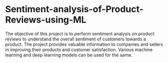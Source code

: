 # Sentiment-analysis-of-Product-Reviews-using-ML
The objective of this project is to perform sentiment analysis on product reviews to  understand the overall sentiment of customers towards a product. The project provides valuable information to companies and sellers in improving their  products and customer satisfaction. Various machine learning and deep learning models can  be used for the same.
